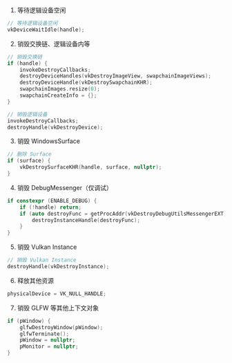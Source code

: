 
1. 等待逻辑设备空闲

```cpp title:Device::~Device
// 等待逻辑设备空闲
vkDeviceWaitIdle(handle);
```

2. 销毁交换链、逻辑设备内等

```cpp title:Swapchain::~Swapchain
// 销毁交换链
if (handle) {
    invokeDestroyCallbacks;
    destroyDeviceHandles(vkDestroyImageView, swapchainImageViews);
    destroyDeviceHandle(vkDestroySwapchainKHR);
    swapchainImages.resize(0);
    swapchainCreateInfo = {};
}
```

```cpp title:Device::~Device
// 销毁逻辑设备
invokeDestroyCallbacks;  
destroyHandle(vkDestroyDevice);
```

3. 销毁 WindowsSurface

```cpp title:VulkanInstance::~VulkanInstance
// 删除 Surface
if (surface) {
    vkDestroySurfaceKHR(handle, surface, nullptr);
}
```

4. 销毁 DebugMessenger（仅调试）

```cpp title:DebugMessenger::~DebugMessenger
if constexpr (ENABLE_DEBUG) {
    if (!handle) return;
    if (auto destroyFunc = getProcAddr(vkDestroyDebugUtilsMessengerEXT)) {
        destroyInstanceHandle(destroyFunc);
    }
}
```

5. 销毁 Vulkan Instance

```cpp title:VulkanInstance::~VulkanInstance
// 销毁 Vulkan Instance
destroyHandle(vkDestroyInstance);
```

6. 释放其他资源

```cpp title:Device::~Device
physicalDevice = VK_NULL_HANDLE;
```

7. 销毁 GLFW 等其他上下文对象

```cpp title:VkWindow::~VkWindow
if (pWindow) {
    glfwDestroyWindow(pWindow);
    glfwTerminate();
    pWindow = nullptr;
    pMonitor = nullptr;
}
```
